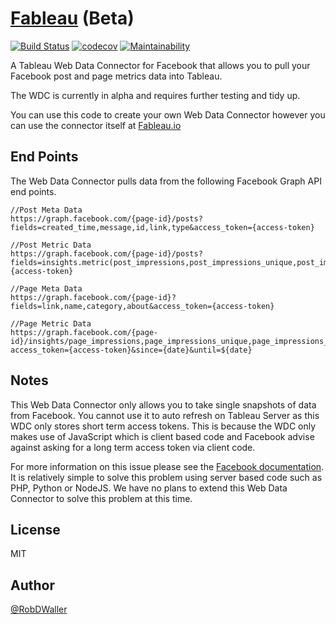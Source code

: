 # [Fableau](http://fableau.io) (Beta)
[![Build Status](https://travis-ci.org/RobDWaller/fableau.svg?branch=master)](https://travis-ci.org/RobDWaller/fableau) [![codecov](https://codecov.io/gh/RobDWaller/fableau/branch/master/graph/badge.svg)](https://codecov.io/gh/RobDWaller/fableau) [![Maintainability](https://api.codeclimate.com/v1/badges/fae0ad4fd07fef1f8a4b/maintainability)](https://codeclimate.com/github/RobDWaller/fableau/maintainability)

A Tableau Web Data Connector for Facebook that allows you to pull your Facebook post and
page metrics data into Tableau.  

The WDC is currently in alpha and requires further testing and tidy up.

You can use this code to create your own Web Data Connector however you can use
the connector itself at [Fableau.io](http://fableau.io)

## End Points

The Web Data Connector pulls data from the following Facebook Graph API end points.

```
//Post Meta Data
https://graph.facebook.com/{page-id}/posts?fields=created_time,message,id,link,type&access_token={access-token}

//Post Metric Data
https://graph.facebook.com/{page-id}/posts?fields=insights.metric(post_impressions,post_impressions_unique,post_impressions_paid,post_impressions_paid_unique,post_reactions_like_total,post_reactions_love_total,post_reactions_wow_total,post_reactions_haha_total,post_reactions_sorry_total,post_reactions_anger_total)&access_token={access-token}

//Page Meta Data
https://graph.facebook.com/{page-id}?fields=link,name,category,about&access_token={access-token}

//Page Metric Data
https://graph.facebook.com/{page-id}/insights/page_impressions,page_impressions_unique,page_impressions_paid,page_impressions_organic,page_engaged_users,page_consumptions,page_consumptions_unique,page_negative_feedback,page_negative_feedback_unique,page_fan_adds_unique,page_views_total,page_views_logged_in_unique,page_posts_impressions,page_posts_impressions_unique,page_posts_impressions_paid,page_posts_impressions_organic,page_post_engagements,page_video_views?access_token={access-token}&since={date}&until=${date}
```

## Notes

This Web Data Connector only allows you to take single snapshots of data from
Facebook. You cannot use it to auto refresh on Tableau Server as this WDC only
stores short term access tokens. This is because the WDC only makes use of
JavaScript which is client based code and Facebook advise against asking for a
long term access token via client code.

For more information on this issue please see the [Facebook documentation](https://developers.facebook.com/docs/facebook-login/access-tokens).
It is relatively simple to solve this problem using server based code such as
PHP, Python or NodeJS. We have no plans to extend this Web Data Connector to solve
this problem at this time.  

## License

MIT

## Author

[@RobDWaller](https://twitter.com/RobDWaller)
